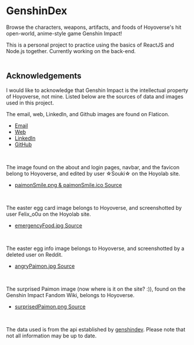 # GenshinDex

Browse the characters, weapons, artifacts, and foods of Hoyoverse's hit open-world, anime-style game Genshin Impact!

This is a personal project to practice using the basics of ReactJS and Node.js together. Currently working on the back-end.
<br />
<br />


## Acknowledgements
I would like to acknowledge that Genshin Impact is the intellectual property of Hoyoverse, not mine. Listed below are the sources of data and images used in this project.

The email, web, LinkedIn, and Github images are found on Flaticon.

- [Email](https://www.flaticon.com/free-icon/email_3178158) 
- [Web](https://www.flaticon.com/free-icon/web_3178162) 
- [LinkedIn](https://www.flaticon.com/free-icon/linkedin_1384014) 
- [GitHub](https://www.flaticon.com/free-icon/github_2111425) 

<br />

The image found on the about and login pages, navbar, and the favicon belong to Hoyoverse, and edited by user ☆Souki☆ on the Hoyolab site.
 - [paimonSmile.png & paimonSmile.ico Source](https://www.hoyolab.com/article/7007341) 

<br />
 
The easter egg card image belongs to Hoyoverse, and screenshotted by user Felix_o0u on the Hoyolab site. 
 - [emergencyFood.jpg Source](https://www.hoyolab.com/article/30095421) 

<br />
  
The easter egg info image belongs to Hoyoverse, and screenshotted by a deleted user on Reddit.
- [angryPaimon.jpg Source](https://www.reddit.com/r/Genshin_Impact/comments/j32so2/paimon_will_always_be_emergency_food_until_the/) 

<br />
  
The surprised Paimon image (now where is it on the site? :)), found on the Genshin Impact Fandom Wiki, belongs to Hoyoverse.
- [surprisedPaimon.png Source](https://genshin-impact.fandom.com/wiki/Chat/Gallery?file=Icon_Emoji_Paimon%27s_Paintings_01_Paimon_5.png)  

<br />
  
The data used is from the api established by [genshindev](https://github.com/genshindev/api). Please note that not all information may be up to date.

